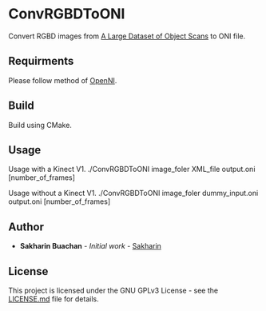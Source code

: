 # ConvRGBDToONI

Convert RGBD images from [A Large Dataset of Object Scans](http://redwood-data.org/3dscan) to ONI file.

## Requirments
Please follow method of [OpenNI](https://github.com/OpenNI/OpenNI).

## Build
Build using CMake.

## Usage
Usage with a Kinect V1.
  ./ConvRGBDToONI image_foler XML_file output.oni [number_of_frames]

Usage without a Kinect V1.
  ./ConvRGBDToONI image_foler dummy_input.oni output.oni [number_of_frames]

## Author
* **Sakharin Buachan** - *Initial work* - [Sakharin](https://github.com/sakharin)

## License

This project is licensed under the GNU GPLv3 License - see the [LICENSE.md](LICENSE.md) file for details.
